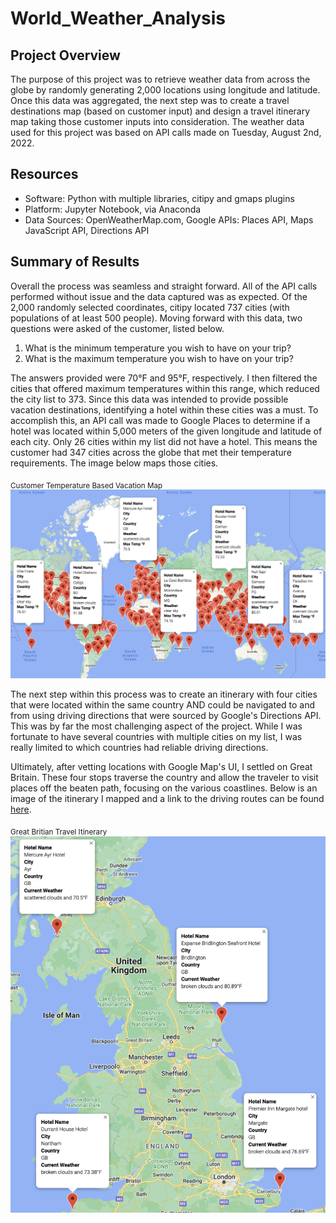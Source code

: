 # World_Weather_Analysis

## Project Overview
The purpose of this project was to retrieve weather data from across the globe by randomly generating 2,000 locations using longitude and latitude. Once this data was aggregated, the next step was to create a travel destinations map (based on customer input) and design a travel itinerary map taking those customer inputs into consideration. The weather data used for this project was based on API calls made on Tuesday, August 2nd, 2022. 

## Resources
  * Software: Python with multiple libraries, citipy and gmaps plugins
  * Platform: Jupyter Notebook, via Anaconda
  * Data Sources: OpenWeatherMap.com, Google APIs: Places API, Maps JavaScript API, Directions API

## Summary of Results
Overall the process was seamless and straight forward. All of the API calls performed without issue and the data captured was as expected. Of the 2,000 randomly selected coordinates, citipy located 737 cities (with populations of at least 500 people). Moving forward with this data, two questions were asked of the customer, listed below.
  1. What is the minimum temperature you wish to have on your trip?
  2. What is the maximum temperature you wish to have on your trip?

The answers provided were 70°F and 95°F, respectively. I then filtered the cities that offered maximum temperatures within this range, which reduced the city list to 373. Since this data was intended to provide possible vacation destinations, identifying a hotel within these cities was a must. To accomplish this, an API call was made to Google Places to determine if a hotel was located within 5,000 meters of the given longitude and latitude of each city. Only 26 cities within my list did not have a hotel. This means the customer had 347 cities across the globe that met their temperature requirements. The image below maps those cities.

<sub>Customer Temperature Based Vacation Map</sub>
![WeatherPy_vacation_map](https://github.com/Kelfang/World_Weather_Analysis/blob/main/Vacation_Search/WeatherPy_vacation_map.png)

The next step within this process was to create an itinerary with four cities that were located within the same country AND could be navigated to and from using driving directions that were sourced by Google's Directions API. This was by far the most challenging aspect of the project. While I was fortunate to have several countries with multiple cities on my list, I was really limited to which countries had reliable driving directions. 

Ultimately, after vetting locations with Google Map's UI, I settled on Great Britain. These four stops traverse the country and allow the traveler to visit places off the beaten path, focusing on the various coastlines. Below is an image of the itinerary I mapped and a link to the driving routes can be found [here](https://github.com/Kelfang/World_Weather_Analysis/blob/main/Vacation_Itinerary/WeatherPy_travel_map.png).

<sub> Great Britian Travel Itinerary</sub>
![WeatherPy_travel_map_markers](https://github.com/Kelfang/World_Weather_Analysis/blob/main/Vacation_Itinerary/WeatherPy_travel_map_markers.png)


